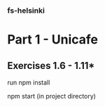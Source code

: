 ### fs-helsinki

# Part 1 - Unicafe

## Exercises 1.6 - 1.11\*

run npm install

npm start (in project directory)
